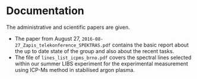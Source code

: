# Documentation
The administrative and  scientific papers are given.

* The paper from August 27, `2016-08-27_Zapis_telekonference_SPEKTRAS.pdf` contains the basic report about the up to date state of the group and also about the recent tasks.
* The file of `lines_list_icpms_brno.pdf` covers the spectral lines selected within our summer LIBS experiment for the experimental measurement using ICP-Ms method in stabilised argon plasma.
